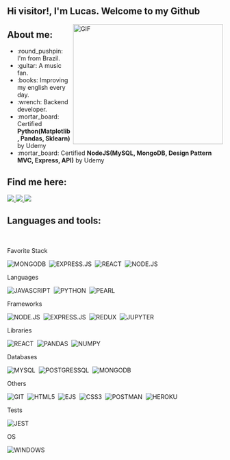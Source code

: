 ## Hi visitor!, I'm Lucas. Welcome to my Github

<img align="right" alt="GIF" src="./1_0GlU8cmNjXQD-4IsABV1Ng.png" width="350" height="280" />

## About me:
  
  <ul>
    <li> :round_pushpin: I'm from Brazil.</li>
    <li> :guitar: A music fan.</li>
    <li> :books: Improving my english every day.</li>
    <li> :wrench: Backend developer.</li>
    <li> :mortar_board: Certified <b>Python(Matplotlib, Pandas, Sklearn)</b> by Udemy</li>
    <li> :mortar_board: Certified <b>NodeJS(MySQL, MongoDB, Design Pattern MVC, Express, API)</b> by Udemy</li>
  </ul>

## Find me here:

  <a href="https://www.linkedin.com/in/jos%C3%A9-lucas-freitas-8ba524150/" alt="Linkedin">
    <img src="https://img.shields.io/badge/LinkedIn-0077B5?style=for-the-badge&logo=linkedin&logoColor=white" />
  </a>
  
  <a href="https://www.instagram.com/jlucasgf/?hl=pt-br" alt="Instagram">
    <img src="https://img.shields.io/badge/Instagram-E4405F?style=for-the-badge&logo=instagram&logoColor=white"/>
  </a>
  
  <a href="https://gitlab.com/JoseLucasapp" alt="GitLab">
    <img src="https://img.shields.io/badge/GitLab-330F63?style=for-the-badge&logo=gitlab&logoColor=white"/>
  </a>

</br>

## Languages and tools:

</br>

<p>
  Favorite Stack
 
  ![MONGODB](https://img.shields.io/badge/MongoDB-%234ea94b.svg?&style=for-the-badge&logo=mongodb&logoColor=white)&nbsp;
  ![EXPRESS.JS](https://img.shields.io/badge/express.js%20-%23404d59.svg?&style=for-the-badge)&nbsp;
  ![REACT](https://img.shields.io/badge/react%20-%2320232a.svg?&style=for-the-badge&logo=react&logoColor=%2361DAFB)&nbsp;
  ![NODE.JS](https://img.shields.io/badge/Node.js-43853D?style=for-the-badge&logo=node.js&logoColor=white)&nbsp;
</p>

<p>
  Languages
  
  ![JAVASCRIPT](https://img.shields.io/badge/JavaScript-F7DF1E?style=for-the-badge&logo=javascript&logoColor=black)&nbsp;
  ![PYTHON](https://img.shields.io/badge/Python-3776AB?style=for-the-badge&logo=python&logoColor=white)&nbsp;
  ![PEARL](https://img.shields.io/badge/Perl-39457E?style=for-the-badge&logo=perl&logoColor=white)&nbsp;
</p>

<p>
  Frameworks
  
  ![NODE.JS](https://img.shields.io/badge/Node.js-43853D?style=for-the-badge&logo=node.js&logoColor=white)&nbsp;
  ![EXPRESS.JS](https://img.shields.io/badge/express.js%20-%23404d59.svg?&style=for-the-badge)&nbsp;
  ![REDUX](https://img.shields.io/badge/redux%20-%23593d88.svg?&style=for-the-badge&logo=redux&logoColor=white)&nbsp;
  ![JUPYTER](https://img.shields.io/badge/Jupyter%20-%23F37626.svg?&style=for-the-badge&logo=Jupyter&logoColor=white)&nbsp;
</p>

<p>
  Libraries
  
  ![REACT](https://img.shields.io/badge/react%20-%2320232a.svg?&style=for-the-badge&logo=react&logoColor=%2361DAFB)&nbsp;
  ![PANDAS](https://img.shields.io/badge/pandas%20-%23150458.svg?&style=for-the-badge&logo=pandas&logoColor=white)&nbsp;
  ![NUMPY](https://img.shields.io/badge/numpy%20-%23013243.svg?&style=for-the-badge&logo=numpy&logoColor=white)&nbsp;
</p>

<p>
  Databases
  
  ![MYSQL](https://img.shields.io/badge/MySQL-316192?style=for-the-badge&logo=mysql&logoColor=white)&nbsp;
  ![POSTGRESSQL](https://img.shields.io/badge/PostgreSQL-316192?style=for-the-badge&logo=postgresql&logoColor=white)&nbsp;
  ![MONGODB](https://img.shields.io/badge/MongoDB-%234ea94b.svg?&style=for-the-badge&logo=mongodb&logoColor=white)&nbsp;
</p>


<p>
  Others
  
  ![GIT](https://img.shields.io/badge/Git-F05032?style=for-the-badge&logo=git&logoColor=white)&nbsp;
  ![HTML5](https://img.shields.io/badge/HTML5-E34F26?style=for-the-badge&logo=html5&logoColor=white)&nbsp;
  ![EJS](https://img.shields.io/badge/ejs-E34F26?style=for-the-badge&logo=ejs&logoColor=white)&nbsp;
  ![CSS3](https://img.shields.io/badge/CSS3-1572B6?style=for-the-badge&logo=css3&logoColor=white)&nbsp;
  ![POSTMAN](https://img.shields.io/badge/postman%20-E34F26?style=for-the-badge&logo=postman&logoColor=white)&nbsp;
  ![HEROKU](https://img.shields.io/badge/heroku%20-%23430098.svg?&style=for-the-badge&logo=heroku&logoColor=white)&nbsp;
</p>

<p>
  Tests
  
  ![JEST](https://img.shields.io/badge/Jest-323330?style=for-the-badge&logo=Jest&logoColor=white)&nbsp;
</p>

<p>
  OS
  
  ![WINDOWS](https://img.shields.io/badge/Windows-0078D6?style=for-the-badge&logo=windows&logoColor=white)&nbsp;
</p>

</br>
